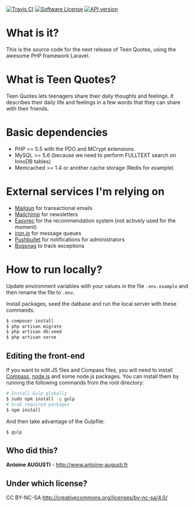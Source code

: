 [![Travis CI](http://img.shields.io/travis/TeenQuotes/website/v3.0.svg?style=flat)](https://travis-ci.org/TeenQuotes/website)
[![Software License](http://img.shields.io/badge/License-CC%20BY--NC--SA-orange.svg?style=flat)](https://github.com/TeenQuotes/website/blob/v3.0/LICENSE.md)
[![API version](http://img.shields.io/badge/API%20version-1.0alpha-blue.svg?style=flat)](https://github.com/TeenQuotes/api-documentation)

# What is it?
This is the source code for the next release of Teen Quotes, using the awesome PHP framework Laravel.

# What is Teen Quotes?
Teen Quotes lets teenagers share their daily thoughts and feelings. It describes their daily life and feelings in a few words that they can share with their friends.

# Basic dependencies
- PHP >= 5.5 with the PDO and MCrypt extensions
- MySQL >= 5.6 (because we need to perform FULLTEXT search on InnoDB tables)
- Memcached >= 1.4 or another cache storage (Redis for example)

# External services I'm relying on
- [Mailgun](http://www.mailgun.com) for transactional emails
- [Mailchimp](http://mailchimp.com) for newsletters
- [Easyrec](http://easyrec.org) for the recommendation system (not actively used for the moment)
- [iron.io](http://www.iron.io) for message queues
- [Pushbullet](https://www.pushbullet.com) for notifications for administrators
- [Bugsnag](https://bugsnag.com) to track exceptions

# How to run locally?
Update environment variables with your values in the file `.env.example` and then rename the file to `.env`.

Install packages, seed the datbase and run the local server with these commands:

```bash
$ composer install
$ php artisan migrate
$ php artisan db:seed
$ php artisan serve
```

## Editing the front-end
If you want to edit JS files and Compass files, you will need to install [Compass](http://compass-style.org/install/), [node.js](http://nodejs.org/) and some node.js packages. You can install them by running the following commands from the root directory:
```bash
# Install Gulp globally
$ sudo npm install -g gulp
# Grab required packages
$ npm install
```

And then take advantage of the Gulpfile:
```bash
$ gulp
```

## Who did this?
**Antoine AUGUSTI** - http://www.antoine-augusti.fr

## Under which license?
CC BY-NC-SA http://creativecommons.org/licenses/by-nc-sa/4.0/